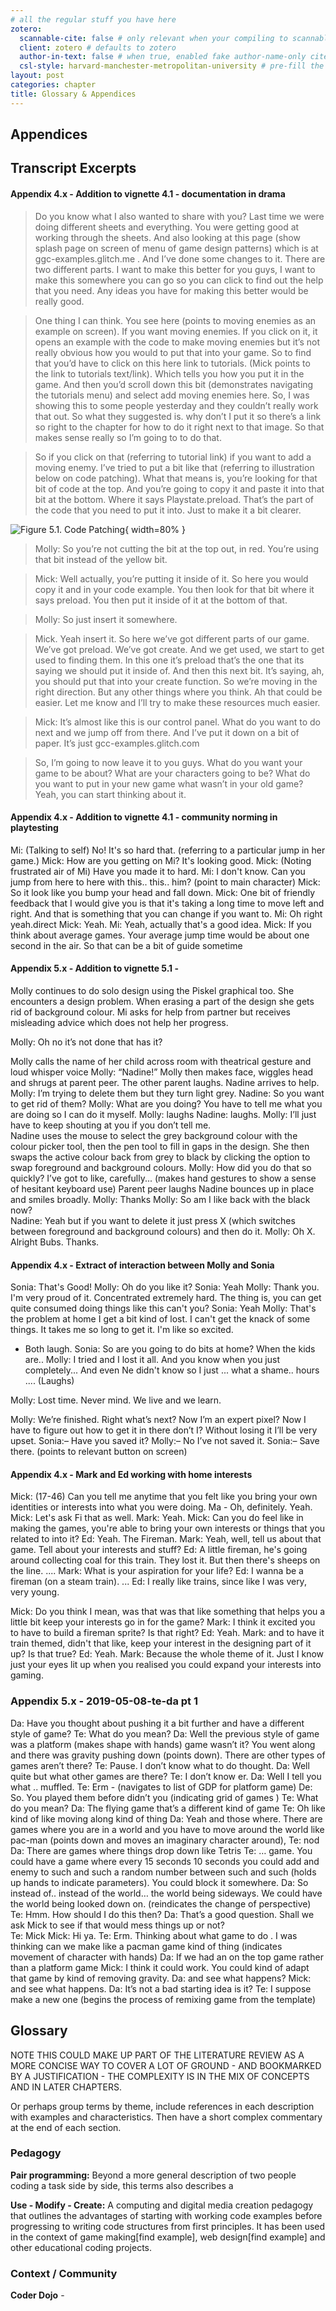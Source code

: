 ```yaml
---
# all the regular stuff you have here
zotero:
  scannable-cite: false # only relevant when your compiling to scannable-cite .odt
  client: zotero # defaults to zotero
  author-in-text: false # when true, enabled fake author-name-only cites by replacing it with the text of the last names of the authors
  csl-style: harvard-manchester-metropolitan-university # pre-fill the style
layout: post
categories: chapter
title: Glossary & Appendices
---
```


## Appendices

<!-- ## Tables

Full table of tensions?


## Learning Resources  

Full print out of the design pattern cards  - x 4 as samples.

### Drama Process

- Printout of alien drama process
 Missions -->

## Transcript Excerpts


#### Appendix 4.x  - Addition to vignette 4.1 - documentation in drama

> Do you know what I also wanted to share with you? Last time we were doing different sheets and everything. You were getting good at working through the sheets. And also looking at this page (show splash page on screen of menu of game design patterns)  which is at ggc-examples.glitch.me . And I’ve done some changes to it. There are two different parts. I want to make this better for you guys, I want to make this somewhere you can go so you can click to find out the help that you need. Any ideas you have for making this better would be really good.

> One thing I can think. You see here (points to moving enemies as an example on screen). If you want moving enemies. If you click on it, it opens an example with the code to make moving enemies but it’s not really obvious how you would to put that into your game. So to find that you’d have to click on this here  link to tutorials. (Mick points to the link to tutorials text/link). Which tells you how you put it in the game. And then you’d scroll down this bit (demonstrates navigating the tutorials menu) and select add moving enemies here. So,  I was showing this to some people yesterday and they couldn’t really work that out.
So what they suggested is. why don’t I put it so there’s a link so right to the chapter for how to do it right next to that image.
So that makes sense really so I’m going to to do that.

> So if you click on that (referring to tutorial link) if you want to add a moving enemy.
I’ve tried to put a bit like that (referring to illustration below on code patching). What that means is, you’re looking for that bit of code at the top. And you’re going to copy it and paste it into that bit at the bottom. Where it says Playstate.preload. That’s the part of the code that you need to put it into. Just to make it a bit clearer.

![Figure 5.1. Code Patching](./Pictures/vign_5_1.png){ width=80% }

> Molly: So you’re not cutting the bit at the top out, in red. You’re using that bit instead of the yellow bit.

> Mick: Well actually, you’re putting it inside of it. So here you would copy it and in your code example. You then  look for that bit where it says preload. You then put it inside of it at the bottom of that.   

> Molly: So just insert it somewhere.

> Mick. Yeah insert it. So here we’ve got different parts of our game. We’ve got preload. We’ve got create. And we get used, we start to get used to finding them. In this one it’s preload that’s the one that its saying we should put it inside of. And then this  next bit. It’s saying, ah, you should put that into your create function.
So we’re moving in the right direction. But any other things where you think. Ah that could be easier. Let me know and I’ll try to make these resources much easier.

> Mick: It’s almost like this is our control panel. What do you want to do next and we jump off from there.
And I’ve put it down on a bit of paper.  It’s just gcc-examples.glitch.com

> So, I’m going to now leave it to you guys. What do you want your game to be about? What are your characters going to be?
What do you want to put in your new game what wasn’t in your old game? Yeah, you can start thinking about it.


#### Appendix 4.x  - Addition to vignette 4.1 - community norming in playtesting

Mi: (Talking to self) No! It's so hard that. (referring to a particular jump in her game.)
Mick: How are you getting on Mi? It's looking good.
Mick: (Noting frustrated air of Mi) Have you made it to hard.
Mi: I don't know. Can you jump from here to here with this.. this.. him? (point to main character)
Mick: So it look like you bump your head and fall down.
Mick: One bit of friendly feedback that I would give you is that it's taking a long time to move left and right. And that is something that you can change if you want to.
Mi: Oh right yeah.direct
Mick: Yeah.
Mi: Yeah, actually that's a good idea.
Mick: If you think about average games. Your average jump time would be about one second in the air. So that can be a bit of guide sometime


#### Appendix 5.x  - Addition to vignette 5.1 -  

Molly continues to do solo design using the Piskel graphical too. She encounters a design problem. When erasing a part of the design she gets rid of background colour. Mi asks for help from partner but receives misleading advice which does not help her progress.

Molly:  Oh no it’s not done that has it?

Molly calls the name of her child across room with theatrical gesture and loud whisper voice
Molly: “Nadine!”
Molly then makes face, wiggles head and shrugs at parent peer. The other parent laughs.
Nadine arrives to help.
Molly: I’m trying to delete them but they turn light grey.
Nadine: So you want to get rid of them?
Molly: What are you doing? You have to tell me what you are doing so I can do it myself.
Molly: laughs
Nadine: laughs.
Molly: I’ll just have to keep shouting at you if you don’t tell me.  
Nadine uses the mouse to select the grey background colour with the colour picker tool, then the pen tool to fill in gaps in the design. She then swaps the active colour back from grey to black by clicking the option to swap foreground and background colours.
Molly: How did you do that so quickly? I’ve got to like, carefully... (makes hand gestures to show a sense of hesitant keyboard use)
Parent peer laughs
Nadine bounces up in place and smiles broadly.
Molly: Thanks
Molly: So am I like back with the black now?  
Nadine: Yeah but if you want to delete it just press X (which switches between foreground and background colours) and then do it.
Molly: Oh X. Alright Bubs. Thanks.


#### Appendix 4.x  - Extract of interaction between Molly and Sonia

Sonia:  That's Good!
Molly: Oh do you like it?
Sonia: Yeah
Molly: Thank you. I'm very proud of it. Concentrated extremely hard. The thing is, you can get quite consumed doing things like this can't you?
Sonia: Yeah
Molly: That's the problem at home I get a bit kind of lost. I can't get the knack of some things. It takes me so long to get it. I'm like  so excited.   
- Both laugh.
Sonia: So are you going to do bits at home? When the kids are..
Molly: I tried and I lost it all. And you know when you just completely... And even Ne didn't know so I just ... what a shame..  hours .... (Laughs)

Molly: Lost time. Never mind.  We live and we learn.   

Molly: We’re finished. Right what’s next? Now I’m an expert pixel? Now I have to figure out how to get it in there don’t I? Without losing it I’ll be very upset.
Sonia:– Have you saved it?
Molly:– No I’ve not saved it.
Sonia:– Save there. (points to relevant button on screen)


#### Appendix 4.x  - Mark and Ed working with home interests

Mick: (17-46) Can you tell me anytime that you felt like you bring your own identities or interests into what you were doing.
Ma - Oh, definitely. Yeah.
Mick: Let's ask Fi that as well.
Mark: Yeah.
Mick: Can you do feel like in making the games, you're able to bring your own interests or things that you related to into it?
Ed: Yeah. The Fireman.
Mark: Yeah, well, tell us about that game. Tell about your interests and stuff?
Ed: A little fireman, he's going around collecting coal for this train. They lost it. But then there's sheeps on the line.
....
Mark: What is your aspiration for your life?
Ed: I wanna be a fireman (on a steam train).
...
Ed: I really like trains, since like I was very, very young.

Mick: Do you think I mean, was that was that like something that helps you a little bit keep your interests go in for the game?
Mark: I think it excited you to have to build a fireman sprite? Is that right?
Ed: Yeah.
Mark: and to have it train themed, didn't that like, keep your interest in the designing part of it up? Is that true?
Ed:  Yeah.
Mark: Because the whole theme of it. Just I know just your eyes lit up when you realised you could expand your interests into gaming.



### Appendix 5.x -  2019-05-08-te-da pt 1

Da: Have you thought about pushing it a bit further and have a different style of game?
Te: What do you mean?
Da: Well the previous style of game was a platform (makes shape with hands) game wasn’t it? You went along and there was gravity pushing down (points down). There are other types of games aren’t there?
Te: Pause. I don’t know what to do thought.
Da: Well quite but what other games are there?
Te: I don’t know er.
Da: Well I tell you what .. muffled.
Te: Erm - (navigates to list of GDP for platform game)
De: So. You played them before didn’t you (indicating grid of games )
Te: What do you mean?
Da: The flying game that’s a different kind of game
Te: Oh like kind of like moving along kind of thing
Da: Yeah and those where. There are games where you are in a world and you have to move around the world like pac-man (points down and moves an imaginary character around),
Te: nod
Da: There are games where things drop down like Tetris
Te: … game. You could have a game where every 15 seconds 10 seconds you could add and enemy to such and such a random number between such and such (holds up hands to indicate parameters). You could block it somewhere.
Da: So instead of.. instead of the world… the world being sideways. We could have the world being looked down on. (reindicates the change of perspective)
Te: Hmm. How should I do this then?
Da: That’s a good question. Shall we ask Mick to see if that would mess things up or not?  
Te: Mick
Mick: Hi ya.
Te: Erm. Thinking about what game to do . I was thinking can we make like a pacman game kind of thing (indicates movement of character with hands)
Da: If we had an on the top game rather than a platform game
Mick: I think it could work. You could kind of adapt that game by kind of removing gravity.
Da: and see what happens?
Mick: and see what happens.
Da: It’s not a bad starting idea is it?
Te: I suppose make a new one (begins the process of remixing game from the template)



## Glossary

NOTE THIS COULD MAKE UP PART OF THE LITERATURE REVIEW AS A MORE CONCISE WAY TO COVER A LOT OF GROUND - AND BOOKMARKED BY A JUSTIFICATION - THE COMPLEXITY IS IN THE MIX OF CONCEPTS AND IN LATER CHAPTERS.

Or perhaps group terms by theme, include references in each description with examples and characteristics. Then have a short complex commentary at the end of each section.  

### Pedagogy

**Pair programming:** Beyond a more general description of two people coding a task side by side, this terms also describes a  

**Use - Modify - Create:** A computing and digital media creation pedagogy that outlines the advantages of starting with working code examples before progressing to writing code structures from first principles. It has been used in the context of game making[find example], web design[find example] and other educational coding projects.

### Context / Community

**Coder Dojo** -
